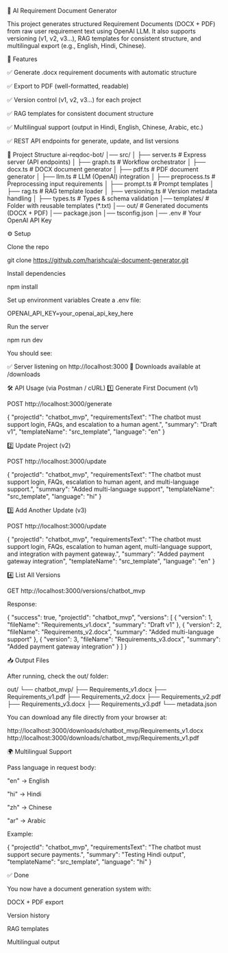 📄 AI Requirement Document Generator

This project generates structured Requirement Documents (DOCX + PDF) from raw user requirement text using OpenAI LLM.
It also supports versioning (v1, v2, v3...), RAG templates for consistent structure, and multilingual export (e.g., English, Hindi, Chinese).

🚀 Features

✅ Generate .docx requirement documents with automatic structure

✅ Export to PDF (well-formatted, readable)

✅ Version control (v1, v2, v3...) for each project

✅ RAG templates for consistent document structure

✅ Multilingual support (output in Hindi, English, Chinese, Arabic, etc.)

✅ REST API endpoints for generate, update, and list versions

📂 Project Structure
ai-reqdoc-bot/
│── src/
│   ├── server.ts         # Express server (API endpoints)
│   ├── graph.ts          # Workflow orchestrator
│   ├── docx.ts           # DOCX document generator
│   ├── pdf.ts            # PDF document generator
│   ├── llm.ts            # LLM (OpenAI) integration
│   ├── preprocess.ts     # Preprocessing input requirements
│   ├── prompt.ts         # Prompt templates
│   ├── rag.ts            # RAG template loader
│   ├── versioning.ts     # Version metadata handling
│   ├── types.ts          # Types & schema validation
│── templates/            # Folder with reusable templates (*.txt)
│── out/                  # Generated documents (DOCX + PDF)
│── package.json
│── tsconfig.json
│── .env                  # Your OpenAI API Key

⚙️ Setup

Clone the repo

git clone https://github.com/harishcu/ai-document-generator.git



Install dependencies

npm install


Set up environment variables
Create a .env file:

OPENAI_API_KEY=your_openai_api_key_here


Run the server

npm run dev


You should see:

✅ Server listening on http://localhost:3000
📂 Downloads available at /downloads

🛠️ API Usage (via Postman / cURL)
1️⃣ Generate First Document (v1)

POST http://localhost:3000/generate

{
  "projectId": "chatbot_mvp",
  "requirementsText": "The chatbot must support login, FAQs, and escalation to a human agent.",
  "summary": "Draft v1",
  "templateName": "src_template",
  "language": "en"
}

2️⃣ Update Project (v2)

POST http://localhost:3000/update

{
  "projectId": "chatbot_mvp",
  "requirementsText": "The chatbot must support login, FAQs, escalation to human agent, and multi-language support.",
  "summary": "Added multi-language support",
  "templateName": "src_template",
  "language": "hi"
}

3️⃣ Add Another Update (v3)

POST http://localhost:3000/update

{
  "projectId": "chatbot_mvp",
  "requirementsText": "The chatbot must support login, FAQs, escalation to human agent, multi-language support, and integration with payment gateway.",
  "summary": "Added payment gateway integration",
  "templateName": "src_template",
  "language": "en"
}

4️⃣ List All Versions

GET http://localhost:3000/versions/chatbot_mvp

Response:

{
  "success": true,
  "projectId": "chatbot_mvp",
  "versions": [
    { "version": 1, "fileName": "Requirements_v1.docx", "summary": "Draft v1" },
    { "version": 2, "fileName": "Requirements_v2.docx", "summary": "Added multi-language support" },
    { "version": 3, "fileName": "Requirements_v3.docx", "summary": "Added payment gateway integration" }
  ]
}

📥 Output Files

After running, check the out/ folder:

out/
 └── chatbot_mvp/
      ├── Requirements_v1.docx
      ├── Requirements_v1.pdf
      ├── Requirements_v2.docx
      ├── Requirements_v2.pdf
      ├── Requirements_v3.docx
      ├── Requirements_v3.pdf
      └── metadata.json


You can download any file directly from your browser at:

http://localhost:3000/downloads/chatbot_mvp/Requirements_v1.docx
http://localhost:3000/downloads/chatbot_mvp/Requirements_v1.pdf

🌍 Multilingual Support

Pass language in request body:

"en" → English

"hi" → Hindi

"zh" → Chinese

"ar" → Arabic

Example:

{
  "projectId": "chatbot_mvp",
  "requirementsText": "The chatbot must support secure payments.",
  "summary": "Testing Hindi output",
  "templateName": "src_template",
  "language": "hi"
}

✅ Done

You now have a document generation system with:

DOCX + PDF export

Version history

RAG templates

Multilingual output